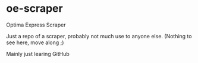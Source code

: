 # oe-scraper
Optima Express Scraper


Just a repo of a scraper, probably not much use to anyone else.
(Nothing to see here, move along ;)

Mainly just learing GitHub
